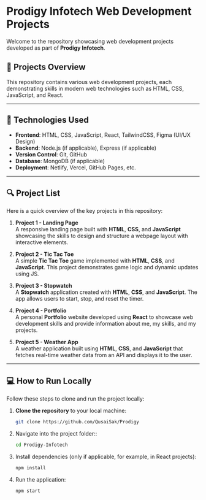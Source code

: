 # Prodigy Infotech Web Development Projects

Welcome to the repository showcasing web development projects developed as part of **Prodigy Infotech**.

## 📂 Projects Overview

This repository contains various web development projects, each demonstrating skills in modern web technologies such as HTML, CSS, JavaScript, and React.

---

## 🚀 Technologies Used

- **Frontend**: HTML, CSS, JavaScript, React, TailwindCSS, Figma (UI/UX Design)
- **Backend**: Node.js (if applicable), Express (if applicable)
- **Version Control**: Git, GitHub
- **Database**: MongoDB (if applicable)
- **Deployment**: Netlify, Vercel, GitHub Pages, etc.

---

## 🔍 Project List

Here is a quick overview of the key projects in this repository:

1. **Project 1 - Landing Page**  
   A responsive landing page built with **HTML**, **CSS**, and **JavaScript** showcasing the skills to design and structure a webpage layout with interactive elements.
   
2. **Project 2 - Tic Tac Toe**  
   A simple **Tic Tac Toe** game implemented with **HTML**, **CSS**, and **JavaScript**. This project demonstrates game logic and dynamic updates using JS.

3. **Project 3 - Stopwatch**  
   A **Stopwatch** application created with **HTML**, **CSS**, and **JavaScript**. The app allows users to start, stop, and reset the timer.

4. **Project 4 - Portfolio**  
   A personal **Portfolio** website developed using **React** to showcase web development skills and provide information about me, my skills, and my projects.

5. **Project 5 - Weather App**  
   A weather application built using **HTML**, **CSS**, and **JavaScript** that fetches real-time weather data from an API and displays it to the user.

---

## 💻 How to Run Locally

Follow these steps to clone and run the project locally:

1. **Clone the repository** to your local machine:
   ```bash
   git clone https://github.com/QusaiSak/Prodigy
   
2. Navigate into the project folder::
   ```bash
   cd Prodigy-Infotech
3. Install dependencies (only if applicable, for example, in React projects):
   ```bash
   npm install
4. Run the application:
   ```bash
   npm start

